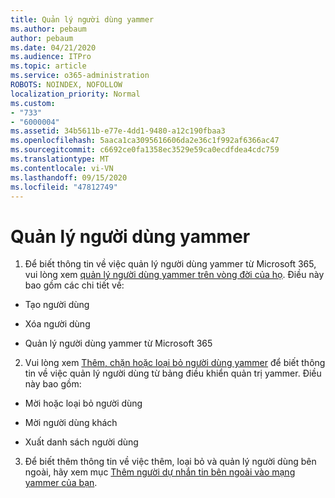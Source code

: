 ```yaml
---
title: Quản lý người dùng yammer
ms.author: pebaum
author: pebaum
ms.date: 04/21/2020
ms.audience: ITPro
ms.topic: article
ms.service: o365-administration
ROBOTS: NOINDEX, NOFOLLOW
localization_priority: Normal
ms.custom:
- "733"
- "6000004"
ms.assetid: 34b5611b-e77e-4dd1-9480-a12c190fbaa3
ms.openlocfilehash: 5aaca1ca3095616606da2e36c1f992af6366ac47
ms.sourcegitcommit: c6692ce0fa1358ec3529e59ca0ecdfdea4cdc759
ms.translationtype: MT
ms.contentlocale: vi-VN
ms.lasthandoff: 09/15/2020
ms.locfileid: "47812749"
---
```

# <a name="managing-yammer-users"></a>Quản lý người dùng yammer

1. Để biết thông tin về việc quản lý người dùng yammer từ Microsoft 365, vui lòng xem [quản lý người dùng yammer trên vòng đời của họ](https://docs.microsoft.com/yammer/manage-yammer-users/manage-users-across-their-lifecycle). Điều này bao gồm các chi tiết về:

  - Tạo người dùng

  - Xóa người dùng

  - Quản lý người dùng yammer từ Microsoft 365

2. Vui lòng xem [Thêm, chặn hoặc loại bỏ người dùng yammer](https://alchemyportal.azurewebsites.net/Rule/ManageYammer%20users%20across%20their%20lifecycle%20from%20Office%20365) để biết thông tin về việc quản lý người dùng từ bảng điều khiển quản trị yammer. Điều này bao gồm:

  - Mời hoặc loại bỏ người dùng

  - Mời người dùng khách

  - Xuất danh sách người dùng

3. Để biết thêm thông tin về việc thêm, loại bỏ và quản lý người dùng bên ngoài, hãy xem mục [Thêm người dự nhắn tin bên ngoài vào mạng yammer của bạn](https://docs.microsoft.com/yammer/work-with-external-users/add-external-participants).
